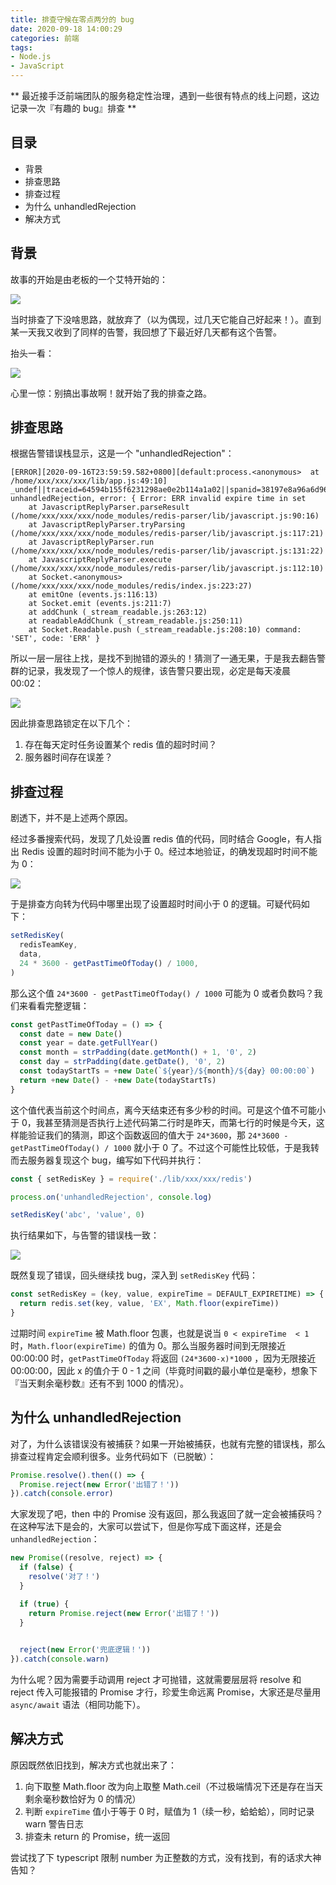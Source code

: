 ```yaml
---
title: 排查守候在零点两分的 bug
date: 2020-09-18 14:00:29
categories: 前端
tags:
- Node.js
- JavaScript
---
```


** 最近接手泛前端团队的服务稳定性治理，遇到一些很有特点的线上问题，这边记录一次『有趣的 bug』排查 **

<!-- more -->

## 目录

- 背景
- 排查思路
- 排查过程
- 为什么 unhandledRejection
- 解决方式

## 背景

故事的开始是由老板的一个艾特开始的：

![](/images/2am1.jpg)

当时排查了下没啥思路，就放弃了（以为偶现，过几天它能自己好起来！）。直到某一天我又收到了同样的告警，我回想了下最近好几天都有这个告警。

抬头一看：

![](/images/2am2.jpg)

心里一惊：别搞出事故啊！就开始了我的排查之路。



## 排查思路

根据告警错误栈显示，这是一个 "unhandledRejection"：

```
[ERROR][2020-09-16T23:59:59.582+0800][default:process.<anonymous>  at /home/xxx/xxx/xxx/lib/app.js:49:10] _undef||traceid=64594b155f6231298ae0e2b114a1a02||spanid=38197e8a96a6d96a||pid=1431||msg=on unhandledRejection, error: { Error: ERR invalid expire time in set
    at JavascriptReplyParser.parseResult (/home/xxx/xxx/xxx/node_modules/redis-parser/lib/javascript.js:90:16)
    at JavascriptReplyParser.tryParsing (/home/xxx/xxx/xxx/node_modules/redis-parser/lib/javascript.js:117:21)
    at JavascriptReplyParser.run (/home/xxx/xxx/xxx/node_modules/redis-parser/lib/javascript.js:131:22)
    at JavascriptReplyParser.execute (/home/xxx/xxx/xxx/node_modules/redis-parser/lib/javascript.js:112:10)
    at Socket.<anonymous> (/home/xxx/xxx/xxx/node_modules/redis/index.js:223:27)
    at emitOne (events.js:116:13)
    at Socket.emit (events.js:211:7)
    at addChunk (_stream_readable.js:263:12)
    at readableAddChunk (_stream_readable.js:250:11)
    at Socket.Readable.push (_stream_readable.js:208:10) command: 'SET', code: 'ERR' }
```

所以一层一层往上找，是找不到抛错的源头的！猜测了一通无果，于是我去翻告警群的记录，我发现了一个惊人的规律，该告警只要出现，必定是每天凌晨 00:02：

![](/images/2am3.jpg)

因此排查思路锁定在以下几个：

1. 存在每天定时任务设置某个 redis 值的超时时间？
2. 服务器时间存在误差？



## 排查过程

剧透下，并不是上述两个原因。

经过多番搜索代码，发现了几处设置 redis 值的代码，同时结合 Google，有人指出 Redis 设置的超时时间不能为小于 0。经过本地验证，的确发现超时时间不能为 0：

![](/images/2am4.jpg)

于是排查方向转为代码中哪里出现了设置超时时间小于 0 的逻辑。可疑代码如下：

```js
setRedisKey(
  redisTeamKey,
  data,
  24 * 3600 - getPastTimeOfToday() / 1000,
)
```



那么这个值 `24*3600 - getPastTimeOfToday() / 1000` 可能为 0 或者负数吗？我们来看看完整逻辑：

```js
const getPastTimeOfToday = () => {
  const date = new Date()
  const year = date.getFullYear()
  const month = strPadding(date.getMonth() + 1, '0', 2)
  const day = strPadding(date.getDate(), '0', 2)
  const todayStartTs = +new Date(`${year}/${month}/${day} 00:00:00`)
  return +new Date() - +new Date(todayStartTs)
}
```



这个值代表当前这个时间点，离今天结束还有多少秒的时间。可是这个值不可能小于 0，我甚至猜测是否执行上述代码第二行时是昨天，而第七行的时候是今天，这样能验证我们的猜测，即这个函数返回的值大于 `24*3600`，那 `24*3600 - getPastTimeOfToday() / 1000` 就小于 0 了。不过这个可能性比较低，于是我转而去服务器复现这个 bug，编写如下代码并执行：

```js
const { setRedisKey } = require('./lib/xxx/xxx/redis')

process.on('unhandledRejection', console.log)

setRedisKey('abc', 'value', 0)
```



执行结果如下，与告警的错误栈一致：

![](/images/2am5.jpg)

既然复现了错误，回头继续找 bug，深入到 `setRedisKey` 代码：

```js
const setRedisKey = (key, value, expireTime = DEFAULT_EXPIRETIME) => {
  return redis.set(key, value, 'EX', Math.floor(expireTime))
}
```



过期时间 `expireTime` 被 Math.floor 包裹，也就是说当 `0 < expireTime  < 1` 时，`Math.floor(expireTime)` 的值为 0。那么当服务器时间到无限接近 00:00:00 时，`getPastTimeOfToday` 将返回 `(24*3600-x)*1000` ，因为无限接近 00:00:00，因此 x 的值介于 0 - 1 之间（毕竟时间戳的最小单位是毫秒，想象下『当天剩余毫秒数』还有不到 1000 的情况）。



## 为什么 unhandledRejection

对了，为什么该错误没有被捕获？如果一开始被捕获，也就有完整的错误栈，那么排查过程肯定会顺利很多。业务代码如下（已脱敏）：

```js
Promise.resolve().then(() => {
  Promise.reject(new Error('出错了！'))
}).catch(console.error)
```

大家发现了吧，then 中的 Promise 没有返回，那么我返回了就一定会被捕获吗？在这种写法下是会的，大家可以尝试下，但是你写成下面这样，还是会 `unhandledRejection`：

```js
new Promise((resolve, reject) => {
  if (false) {
    resolve('对了！')
  }

  if (true) {
    return Promise.reject(new Error('出错了！'))
  }

  
  reject(new Error('兜底逻辑！'))
}).catch(console.warn)
```

为什么呢？因为需要手动调用 reject 才可抛错，这就需要层层将 resolve 和 reject 传入可能报错的 Promise 才行，珍爱生命远离 Promise，大家还是尽量用 `async/await` 语法（相同功能下）。



## 解决方式

原因既然依旧找到，解决方式也就出来了：

1. 向下取整 Math.floor 改为向上取整 Math.ceil（不过极端情况下还是存在当天剩余毫秒数恰好为 0 的情况）
2. 判断  `expireTime` 值小于等于 0 时，赋值为 1（续一秒，蛤蛤蛤），同时记录 warn 警告日志
3. 排查未 return 的 Promise，统一返回

尝试找了下 typescript 限制 number 为正整数的方式，没有找到，有的话求大神告知？



